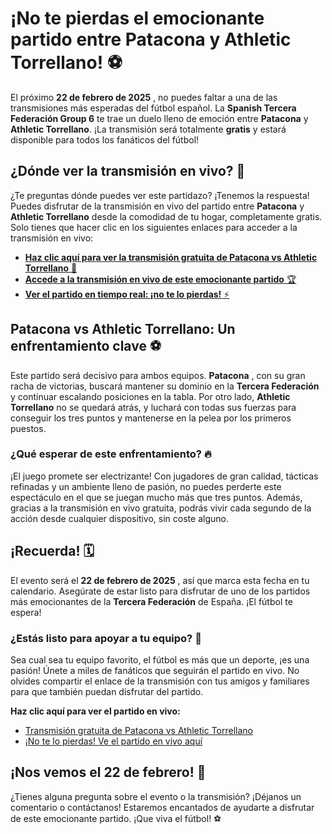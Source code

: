 # ¡No te pierdas el emocionante partido entre Patacona y Athletic Torrellano! ⚽️

El próximo **22 de febrero de 2025** , no puedes faltar a una de las transmisiones más esperadas del fútbol español. La **Spanish Tercera Federación Group 6** te trae un duelo lleno de emoción entre **Patacona** y **Athletic Torrellano**. ¡La transmisión será totalmente **gratis** y estará disponible para todos los fanáticos del fútbol!

## ¿Dónde ver la transmisión en vivo? 📱

¿Te preguntas dónde puedes ver este partidazo? ¡Tenemos la respuesta! Puedes disfrutar de la transmisión en vivo del partido entre **Patacona** y **Athletic Torrellano** desde la comodidad de tu hogar, completamente gratis. Solo tienes que hacer clic en los siguientes enlaces para acceder a la transmisión en vivo:

- [**Haz clic aquí para ver la transmisión gratuita de Patacona vs Athletic Torrellano** 🎥](https://tinyurl.com/livestreamfreeo?st=Patacona+vs+Athletic+Torrellano&si=gh)
- [**Accede a la transmisión en vivo de este emocionante partido** 🏆](https://tinyurl.com/livestreamfreeo?st=Patacona+vs+Athletic+Torrellano&si=gh)
- [**Ver el partido en tiempo real: ¡no te lo pierdas!** ⚡](https://tinyurl.com/livestreamfreeo?st=Patacona+vs+Athletic+Torrellano&si=gh)

## Patacona vs Athletic Torrellano: Un enfrentamiento clave ⚽

Este partido será decisivo para ambos equipos. **Patacona** , con su gran racha de victorias, buscará mantener su dominio en la **Tercera Federación** y continuar escalando posiciones en la tabla. Por otro lado, **Athletic Torrellano** no se quedará atrás, y luchará con todas sus fuerzas para conseguir los tres puntos y mantenerse en la pelea por los primeros puestos.

### ¿Qué esperar de este enfrentamiento? 🔥

¡El juego promete ser electrizante! Con jugadores de gran calidad, tácticas refinadas y un ambiente lleno de pasión, no puedes perderte este espectáculo en el que se juegan mucho más que tres puntos. Además, gracias a la transmisión en vivo gratuita, podrás vivir cada segundo de la acción desde cualquier dispositivo, sin coste alguno.

## ¡Recuerda! 🗓️

El evento será el **22 de febrero de 2025** , así que marca esta fecha en tu calendario. Asegúrate de estar listo para disfrutar de uno de los partidos más emocionantes de la **Tercera Federación** de España. ¡El fútbol te espera!

### ¿Estás listo para apoyar a tu equipo? 👏

Sea cual sea tu equipo favorito, el fútbol es más que un deporte, ¡es una pasión! Únete a miles de fanáticos que seguirán el partido en vivo. No olvides compartir el enlace de la transmisión con tus amigos y familiares para que también puedan disfrutar del partido.

**Haz clic aquí para ver el partido en vivo:**

- [Transmisión gratuita de Patacona vs Athletic Torrellano](https://tinyurl.com/livestreamfreeo?st=Patacona+vs+Athletic+Torrellano&si=gh)
- [¡No te lo pierdas! Ve el partido en vivo aquí](https://tinyurl.com/livestreamfreeo?st=Patacona+vs+Athletic+Torrellano&si=gh)

## ¡Nos vemos el 22 de febrero! 🎉

¿Tienes alguna pregunta sobre el evento o la transmisión? ¡Déjanos un comentario o contáctanos! Estaremos encantados de ayudarte a disfrutar de este emocionante partido. ¡Que viva el fútbol! ⚽️
